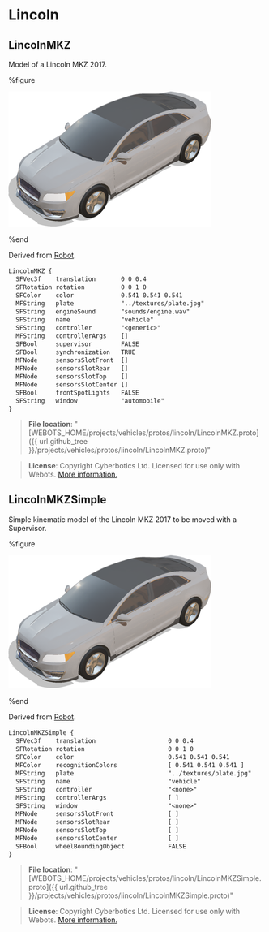 # Lincoln

## LincolnMKZ

Model of a Lincoln MKZ 2017.

%figure

![LincolnMKZ](images/lincoln/LincolnMKZ.thumbnail.png)

%end

Derived from [Robot](../reference/robot.md).

```
LincolnMKZ {
  SFVec3f    translation       0 0 0.4
  SFRotation rotation          0 0 1 0
  SFColor    color             0.541 0.541 0.541
  MFString   plate             "../textures/plate.jpg"
  SFString   engineSound       "sounds/engine.wav"
  SFString   name              "vehicle"
  SFString   controller        "<generic>"
  MFString   controllerArgs    []
  SFBool     supervisor        FALSE
  SFBool     synchronization   TRUE
  MFNode     sensorsSlotFront  []
  MFNode     sensorsSlotRear   []
  MFNode     sensorsSlotTop    []
  MFNode     sensorsSlotCenter []
  SFBool     frontSpotLights   FALSE
  SFString   window            "automobile"
}
```

> **File location**: "[WEBOTS\_HOME/projects/vehicles/protos/lincoln/LincolnMKZ.proto]({{ url.github_tree }}/projects/vehicles/protos/lincoln/LincolnMKZ.proto)"

> **License**: Copyright Cyberbotics Ltd. Licensed for use only with Webots.
[More information.](https://cyberbotics.com/webots_assets_license)

## LincolnMKZSimple

Simple kinematic model of the Lincoln MKZ 2017 to be moved with a Supervisor.

%figure

![LincolnMKZSimple](images/lincoln/LincolnMKZSimple.thumbnail.png)

%end

Derived from [Robot](../reference/robot.md).

```
LincolnMKZSimple {
  SFVec3f    translation                    0 0 0.4
  SFRotation rotation                       0 0 1 0
  SFColor    color                          0.541 0.541 0.541
  MFColor    recognitionColors              [ 0.541 0.541 0.541 ]
  MFString   plate                          "../textures/plate.jpg"
  SFString   name                           "vehicle"
  SFString   controller                     "<none>"
  MFString   controllerArgs                 [ ]
  SFString   window                         "<none>"
  MFNode     sensorsSlotFront               [ ]
  MFNode     sensorsSlotRear                [ ]
  MFNode     sensorsSlotTop                 [ ]
  MFNode     sensorsSlotCenter              [ ]
  SFBool     wheelBoundingObject            FALSE
}
```

> **File location**: "[WEBOTS\_HOME/projects/vehicles/protos/lincoln/LincolnMKZSimple.proto]({{ url.github_tree }}/projects/vehicles/protos/lincoln/LincolnMKZSimple.proto)"

> **License**: Copyright Cyberbotics Ltd. Licensed for use only with Webots.
[More information.](https://cyberbotics.com/webots_assets_license)

